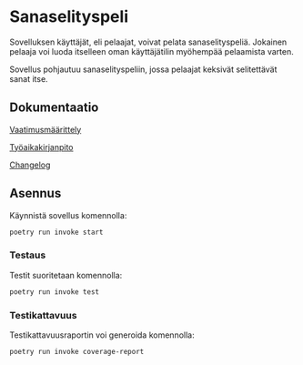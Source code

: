 # Sanaselityspeli

Sovelluksen käyttäjät, eli pelaajat, voivat pelata sanaselityspeliä. Jokainen pelaaja voi luoda itselleen oman käyttäjätilin myöhempää pelaamista varten. 

Sovellus pohjautuu sanaselityspeliin, jossa pelaajat keksivät selitettävät sanat itse.

## Dokumentaatio

[Vaatimusmäärittely](.dokumentaatio/vaatimusmaarittely.md)

[Työaikakirjanpito](.dokumentaatio/tuntikirjanpito.md)

[Changelog](.dokumentaatio/changelog.md)

## Asennus

Käynnistä sovellus komennolla:

```bash
poetry run invoke start
```

### Testaus

Testit suoritetaan komennolla:

```bash
poetry run invoke test
```

### Testikattavuus

Testikattavuusraportin voi generoida komennolla:

```bash
poetry run invoke coverage-report
